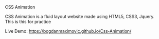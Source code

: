 CSS Animation

CSS Animation is a fluid layout website made using HTML5, CSS3, Jquery.
This is this for practice

Live Demo: https://bogdanmaximovic.github.io/Css-Animation/
